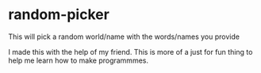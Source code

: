 # random-picker
This will pick a random world/name with the words/names you provide

I made this with the help of my friend. This is more of a just for fun thing to help me learn how to make programmmes.
